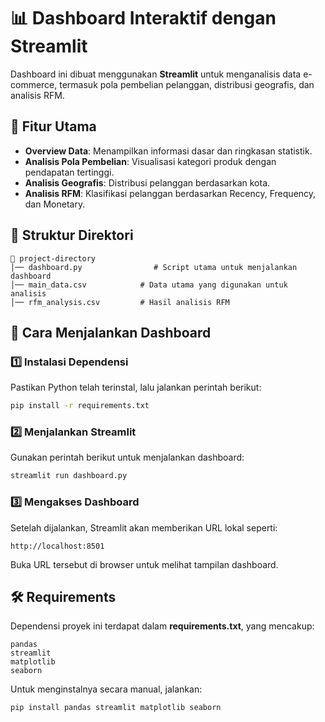 # 📊 Dashboard Interaktif dengan Streamlit

Dashboard ini dibuat menggunakan **Streamlit** untuk menganalisis data e-commerce, termasuk pola pembelian pelanggan, distribusi geografis, dan analisis RFM.

## 📌 Fitur Utama
- **Overview Data**: Menampilkan informasi dasar dan ringkasan statistik.
- **Analisis Pola Pembelian**: Visualisasi kategori produk dengan pendapatan tertinggi.
- **Analisis Geografis**: Distribusi pelanggan berdasarkan kota.
- **Analisis RFM**: Klasifikasi pelanggan berdasarkan Recency, Frequency, dan Monetary.

## 📂 Struktur Direktori
```
📁 project-directory
│── dashboard.py                # Script utama untuk menjalankan dashboard
│── main_data.csv            # Data utama yang digunakan untuk analisis
│── rfm_analysis.csv         # Hasil analisis RFM
```

## 🚀 Cara Menjalankan Dashboard
### 1️⃣ Instalasi Dependensi
Pastikan Python telah terinstal, lalu jalankan perintah berikut:
```sh
pip install -r requirements.txt
```

### 2️⃣ Menjalankan Streamlit
Gunakan perintah berikut untuk menjalankan dashboard:
```sh
streamlit run dashboard.py
```

### 3️⃣ Mengakses Dashboard
Setelah dijalankan, Streamlit akan memberikan URL lokal seperti:
```
http://localhost:8501
```
Buka URL tersebut di browser untuk melihat tampilan dashboard.

## 🛠️ Requirements
Dependensi proyek ini terdapat dalam **requirements.txt**, yang mencakup:
```
pandas
streamlit
matplotlib
seaborn
```
Untuk menginstalnya secara manual, jalankan:
```sh
pip install pandas streamlit matplotlib seaborn
```
